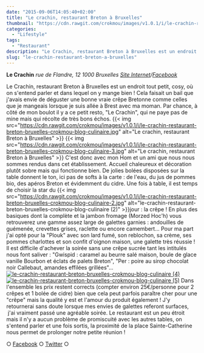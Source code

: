 ```yaml
---
date: "2015-09-06T14:05:40+02:00"
title: "Le crachin, restaurant Breton à Bruxelles"
thumbnail: "https://cdn.rawgit.com/crokmou/images/v1.0.1/i/le-crachin-restaurant-breton-bruxelles-crokmou-blog-culinaire-1.jpg"
categories:
  - "Lifestyle"
tags:
  - "Restaurant"
description: "Le Crachin, restaurant Breton à Bruxelles est un endroit tout petit, cosy, où on s'entend parler et dans lequel on y mange bien !"
slug: "le-crachin-restaurant-breton-a-bruxelles"
---
```


**Le Crachin** _rue de Flandre, 12_ _1000 Bruxelles_ _[Site Internet](http://www.lecrachin.net/)/[Facebook](https://www.facebook.com/CrachinCreperie)_

Le Crachin, restaurant Breton à Bruxelles est un endroit tout petit, cosy, où on s'entend parler et dans lequel on y mange bien ! Cela faisait un bail que j'avais envie de déguster une bonne vraie crêpe Bretonne comme celles que je mangeais lorsque je suis allée à Brest avec ma moman. Par chance, à côté de mon boulot il y a ce petit resto, "Le Crachin", qui ne paye pas de mine mais qui récolte de très bons échos. {{< img src="https://cdn.rawgit.com/crokmou/images/v1.0.1/i/le-crachin-restaurant-breton-bruxelles-crokmou-blog-culinaire.jpg" alt="Le crachin, restaurant Breton à Bruxelles" >}} {{< img src="https://cdn.rawgit.com/crokmou/images/v1.0.1/i/le-crachin-restaurant-breton-bruxelles-crokmou-blog-culinaire-3.jpg" alt="Le crachin, restaurant Breton à Bruxelles" >}} C'est donc avec mon Hom et un ami que nous nous sommes rendus dans cet établissement. Accueil chaleureux et décoration plutôt sobre mais qui fonctionne bien. De jolies bolées disposées sur la table donnent le ton, ici pas de softs à la carte : de l'eau, du jus de pommes bio, des apéros Breton et évidemment du cidre. Une fois à table, il est temps de choisir la star du {{< img src="https://cdn.rawgit.com/crokmou/images/v1.0.1/i/le-crachin-restaurant-breton-bruxelles-crokmou-blog-culinaire-2.jpg" alt="le-crachin-restaurant-breton-bruxelles-crokmou-blog-culinaire (2)" >}}jour : la crêpe ! En plus des basiques dont la complète et la jambon fromage (Morzed Hoc'h) vous retrouverez une gamme assez large de galettes garnies : andouilles de guémenée, crevettes grises, raclette ou encore camembert... Pour ma part j'ai opté pour la "Plouk" avec son lard fumé, son reblochon, sa crème, ses pommes charlottes et son confit d'oignon maison, une galette très réussie ! Il est difficile d'achever la soirée sans une crêpe sucrée tant les intitulés nous font saliver : "Gwispid : caramel au beurre salé maison, boule de glace vanille Bourbon et éclats de palets Breton", "Per : poire au sirop chocolat noir Callebaut, amandes effilées grillées"... [![le-crachin-restaurant-breton-bruxelles-crokmou-blog-culinaire (4)](https://cdn.rawgit.com/crokmou/images/v1.0.1/i/le-crachin-restaurant-breton-bruxelles-crokmou-blog-culinaire-4.jpg)](https://cdn.rawgit.com/crokmou/images/v1.0.1/i/le-crachin-restaurant-breton-bruxelles-crokmou-blog-culinaire-4.jpg) [![le-crachin-restaurant-breton-bruxelles-crokmou-blog-culinaire (5)](https://cdn.rawgit.com/crokmou/images/v1.0.1/i/le-crachin-restaurant-breton-bruxelles-crokmou-blog-culinaire-5.jpg)](https://cdn.rawgit.com/crokmou/images/v1.0.1/i/le-crachin-restaurant-breton-bruxelles-crokmou-blog-culinaire-5.jpg) Dans l'ensemble les prix restent corrects (compter environ 25€/personne pour 2 crêpes et 1 bolée de cidre) bien que cela peut parfois paraître cher pour une "crêpe" mais la qualité y est et l'amour du produit également ! J'y retournerai sans doute lorsque mes envies de galettes referont surfaces,  j'ai vraiment passé une agréable soirée. Le restaurant est un peu étroit mais il n'y a aucun problème de promiscuité avec les autres tables, on s'entend parler et une fois sortis, la proximité de la place Sainte-Catherine nous permet de prolonger notre petite réunion !

○ [Facebook](https://www.facebook.com/crokmou.blog) ○ [Twitter](https://twitter.com/Crokmou) ○